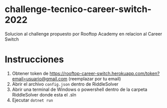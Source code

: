 # challenge-tecnico-career-switch-2022
Solucion al challenge propuesto por Rooftop Academy en relacion al Career Switch

# Instrucciones

1. Obtener token de https://rooftop-career-switch.herokuapp.com/token?email=usuario@gmail.com (reemplazar por tu email)
2. Abrir el archivo `config.json` dentro de RiddleSolver
3. Abrir una terminal de Windows o powershell dentro de la carpeta RiddleSolver donde esta el .sln
4. Ejecutar `dotnet run`
